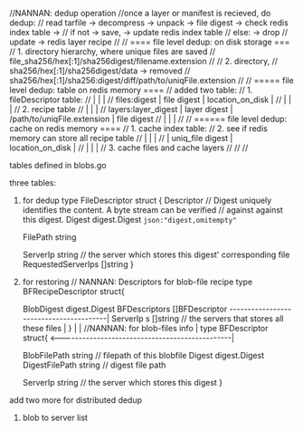 

//NANNAN: dedup operation
//once a layer or manifest is recieved, do dedup:
// read tarfile -> decompress -> unpack -> file digest -> check redis index table ->
// if not -> save, -> update redis index table
// else: -> drop
// update -> redis layer recipe
//
//			==== file level dedup: on disk storage ===
//			1. directory hierarchy, where unique files are saved
//				file_sha256/hex[:1]/sha256digest/filename.extension
//
//			2. directory,
//				sha256/hex[:1]/sha256digest/data -> removed
//				sha256/hex[:1]/sha256:digest/diff/path/to/uniqFile.extension
//
//			===== file level dedup: table on redis memory ====
//			added two table:
//					1. fileDescriptor table:
//								 |					|						|
//					files:digest |   file digest	|	location_on_disk	|
//								 |					|						|
//					2. recipe table
//								 |					|								  |
//			 layers:layer_digest |	 layer digest	|   /path/to/uniqFile.extension   |   file digest 
//								 |					|								  |
//
//			====== file level dedup: cache on redis memory ====
//					1. cache index table:
//					2. see if redis memory can store all recipe table
//								 |					|						|
//								 | uniq_file digest	|	location_on_disk	|
//								 |					|						|
//					3. cache files and cache layers
//
//
//

tables defined in blobs.go

three tables:

1. for dedup
type FileDescriptor struct {
	Descriptor
	// Digest uniquely identifies the content. A byte stream can be verified
	// against against this digest.
	Digest digest.Digest `json:"digest,omitempty"`

	FilePath string
	
	ServerIp string // the server which stores this digest' corresponding file
	RequestedServerIps  []string
}

2. for restoring
// NANNAN: Descriptors for blob-file recipe
type BFRecipeDescriptor struct{

	BlobDigest      digest.Digest
	BFDescriptors   []BFDescriptor  ----------------------------------------|
	ServerIp	s		[]string // the servers that stores all these files |
}                                                                           |
                                                                            |
//NANNAN: for blob-files info                                               |
type BFDescriptor struct{   <-----------------------------------------------|

	BlobFilePath    string // filepath of this blobfile
	Digest          digest.Digest
	DigestFilePath  string	// digest file path
	
	ServerIp			string // the server which stores this digest
}

add two more for distributed dedup

1. blob to server list







